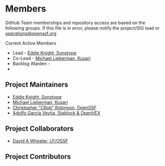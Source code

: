 # **Members**

GitHub Team memberships and repository access are based on the following groups. If this file is in error, please notify the project/SIG lead or <operations@openssf.org>

Current Active Members

- Lead - [Eddie Knight, Sonotype](https://github.com/eddie-knight)
- Co-Lead - [Michael Lieberman, Kusari](https://github.com/mlieberman85)
- Backlog Warden -
-

## Project Maintainers
- [Eddie Knight, Sonotype](https://github.com/eddie-knight)
- [Michael Lieberman, Kusari](https://github.com/mlieberman85)
- [Christopher "CRob" Robinson, OpenSSF](https://github.com/SecurityCRob)
- [Adolfo García Veytia, Staklock & OpenVEX](https://github.com/puerco)
  
## Project Collaborators
- [David A Wheeler, LF/OSSF](https://github.com/david-a-wheeler)


## Project Contributors

